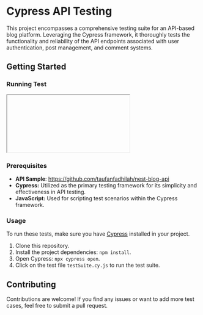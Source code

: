 # Cypress API Testing

This project encompasses a comprehensive testing suite for an API-based blog platform. Leveraging the Cypress framework, it thoroughly tests the functionality and reliability of the API endpoints associated with user authentication, post management, and comment systems.

## Getting Started

### Running Test
<iframe width="320" https:"//github.com/haloindra/test-api-cypress/assets/96364035/69d6e923-8adc-4009-9d5e-5ae4571e683e"></iframe>

### Prerequisites

- **API Sample**: https://github.com/taufanfadhilah/nest-blog-api
- **Cypress:** Utilized as the primary testing framework for its simplicity and effectiveness in API testing.
- **JavaScript:** Used for scripting test scenarios within the Cypress framework.


### Usage
To run these tests, make sure you have [Cypress](https://www.cypress.io/) installed in your project.

1. Clone this repository.
2. Install the project dependencies: `npm install`.
3. Open Cypress: `npx cypress open`.
4. Click on the test file `testSuite.cy.js` to run the test suite.

## Contributing

Contributions are welcome! If you find any issues or want to add more test cases, feel free to submit a pull request.
